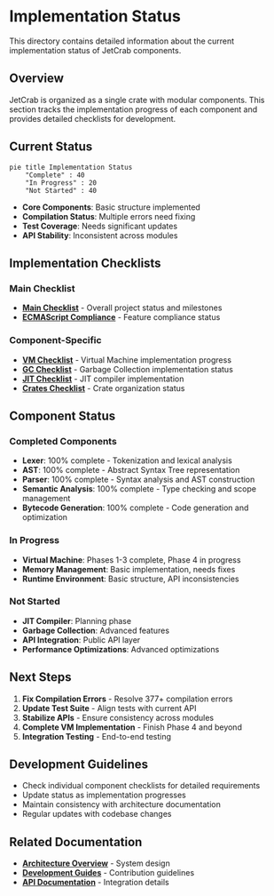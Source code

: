 # Implementation Status

This directory contains detailed information about the current implementation status of JetCrab components.

## Overview

JetCrab is organized as a single crate with modular components. This section tracks the implementation progress of each component and provides detailed checklists for development.

## Current Status

```mermaid
pie title Implementation Status
    "Complete" : 40
    "In Progress" : 20
    "Not Started" : 40
```

- **Core Components**: Basic structure implemented
- **Compilation Status**: Multiple errors need fixing
- **Test Coverage**: Needs significant updates
- **API Stability**: Inconsistent across modules

## Implementation Checklists

### **Main Checklist**
- **[Main Checklist](./main-checklist.md)** - Overall project status and milestones
- **[ECMAScript Compliance](./ecmascript-compliance.md)** - Feature compliance status

### **Component-Specific**
- **[VM Checklist](./vm-checklist.md)** - Virtual Machine implementation progress
- **[GC Checklist](./gc-checklist.md)** - Garbage Collection implementation status
- **[JIT Checklist](./jit-implementation-checklist.md)** - JIT compiler implementation
- **[Crates Checklist](./crates-master-checklist.md)** - Crate organization status

## Component Status

### **Completed Components**
- **Lexer**: 100% complete - Tokenization and lexical analysis
- **AST**: 100% complete - Abstract Syntax Tree representation
- **Parser**: 100% complete - Syntax analysis and AST construction
- **Semantic Analysis**: 100% complete - Type checking and scope management
- **Bytecode Generation**: 100% complete - Code generation and optimization

### **In Progress**
- **Virtual Machine**: Phases 1-3 complete, Phase 4 in progress
- **Memory Management**: Basic implementation, needs fixes
- **Runtime Environment**: Basic structure, API inconsistencies

### **Not Started**
- **JIT Compiler**: Planning phase
- **Garbage Collection**: Advanced features
- **API Integration**: Public API layer
- **Performance Optimizations**: Advanced optimizations

## Next Steps

1. **Fix Compilation Errors** - Resolve 377+ compilation errors
2. **Update Test Suite** - Align tests with current API
3. **Stabilize APIs** - Ensure consistency across modules
4. **Complete VM Implementation** - Finish Phase 4 and beyond
5. **Integration Testing** - End-to-end testing

## Development Guidelines

- Check individual component checklists for detailed requirements
- Update status as implementation progresses
- Maintain consistency with architecture documentation
- Regular updates with codebase changes

## Related Documentation

- **[Architecture Overview](../architecture/engine-overview.md)** - System design
- **[Development Guides](../development/)** - Contribution guidelines
- **[API Documentation](../api/)** - Integration details 